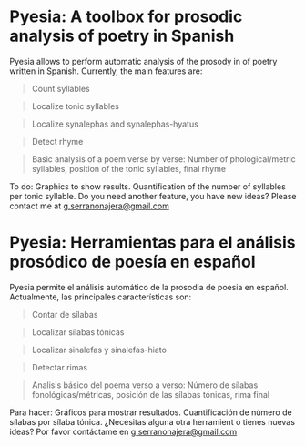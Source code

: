 # Pyesia: A toolbox for prosodic analysis of poetry in Spanish

Pyesia allows to perform automatic analysis of the prosody in of poetry written in Spanish. Currently, the main features are:

> Count syllables

> Localize tonic syllables

> Localize synalephas and synalephas-hyatus

> Detect rhyme

> Basic analysis of a poem verse by verse: Number of phological/metric syllables, position of the tonic syllables, final rhyme

To do: Graphics to show results. Quantification of the number of syllables per tonic syllable.
Do you need another feature, you have new ideas? Please contact me at g.serranonajera@gmail.com


# Pyesia: Herramientas para el análisis prosódico de poesía en español

Pyesia permite el análisis automático de la prosodia de poesia en español. Actualmente, las principales características son:

> Contar de sílabas

> Localizar sílabas tónicas

> Localizar sinalefas y sinalefas-hiato

> Detectar rimas

> Analisis básico del poema verso a verso: Número de sílabas fonológicas/métricas, posición de las sílabas tónicas, rima final

Para hacer: Gráficos para mostrar resultados. Cuantificación de número de sílabas por sílaba tónica.
¿Necesitas alguna otra herramient o tienes nuevas ideas? Por favor contáctame en g.serranonajera@gmail.com
